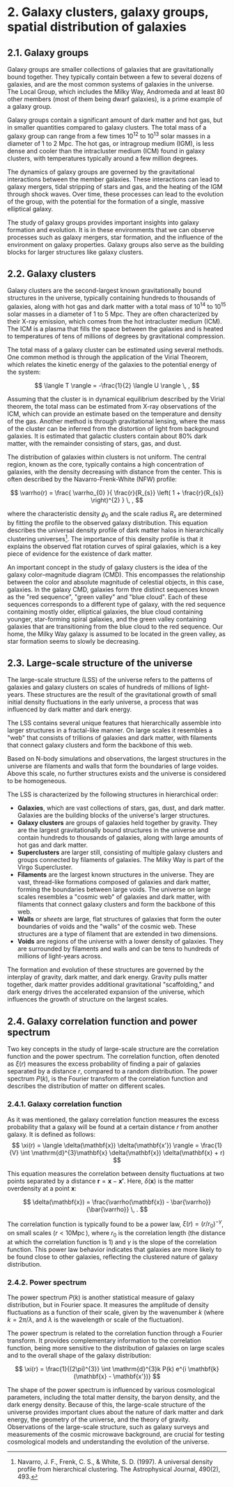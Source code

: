 # 2. Galaxy clusters, galaxy groups, spatial distribution of galaxies

## 2.1. Galaxy groups
Galaxy groups are smaller collections of galaxies that are gravitationally bound together. They typically contain between a few to several dozens of galaxies, and are the most common systems of galaxies in the universe. The Local Group, which includes the Milky Way, Andromeda and at least $80$ other members (most of them being dwarf galaxies), is a prime example of a galaxy group.

Galaxy groups contain a significant amount of dark matter and hot gas, but in smaller quantities compared to galaxy clusters. The total mass of a galaxy group can range from a few times $10^{12}$ to $10^{13}$ solar masses in a diameter of $1$ to $2$ Mpc. The hot gas, or intragroup medium (IGM), is less dense and cooler than the intracluster medium (ICM) found in galaxy clusters, with temperatures typically around a few million degrees.

The dynamics of galaxy groups are governed by the gravitational interactions between the member galaxies. These interactions can lead to galaxy mergers, tidal stripping of stars and gas, and the heating of the IGM through shock waves. Over time, these processes can lead to the evolution of the group, with the potential for the formation of a single, massive elliptical galaxy.

The study of galaxy groups provides important insights into galaxy formation and evolution. It is in these environments that we can observe processes such as galaxy mergers, star formation, and the influence of the environment on galaxy properties. Galaxy groups also serve as the building blocks for larger structures like galaxy clusters.

## 2.2. Galaxy clusters
Galaxy clusters are the second-largest known gravitationally bound structures in the universe, typically containing hundreds to thousands of galaxies, along with hot gas and dark matter with a total mass of $10^{14}$ to $10^{15}$ solar masses in a diameter of $1$ to $5$ Mpc. They are often characterized by their X-ray emission, which comes from the hot intracluster medium (ICM). The ICM is a plasma that fills the space between the galaxies and is heated to temperatures of tens of millions of degrees by gravitational compression.

The total mass of a galaxy cluster can be estimated using several methods. One common method is through the application of the Virial Theorem, which relates the kinetic energy of the galaxies to the potential energy of the system:

$$
    \langle T \rangle = -\frac{1}{2} \langle U \rangle \, ,
$$

Assuming that the cluster is in dynamical equilibrium described by the Virial theorem, the total mass can be estimated from X-ray observations of the ICM, which can provide an estimate based on the temperature and density of the gas. Another method is through gravitational lensing, where the mass of the cluster can be inferred from the distortion of light from background galaxies. It is estimated that galactic clusters contain about $80\%$ dark matter, with the remainder consisting of stars, gas, and dust.

The distribution of galaxies within clusters is not uniform. The central region, known as the core, typically contains a high concentration of galaxies, with the density decreasing with distance from the center. This is often described by the Navarro-Frenk-White (NFW) profile:

$$
    \varrho(r)
    =
    \frac{
        \varrho_{0}
        }{
        \frac{r}{R_{s}} \left( 1 + \frac{r}{R_{s}} \right)^{2}
    } \, ,
$$

where the characteristic density $\varrho_{0}$ and the scale radius $R_{s}$ are determined by fitting the profile to the observed galaxy distribution. This equation describes the universal density profile of dark matter halos in hierarchically clustering universes[^1]. The importance of this density profile is that it explains the observed flat rotation curves of spiral galaxies, which is a key piece of evidence for the existence of dark matter.

An important concept in the study of galaxy clusters is the idea of the galaxy color–magnitude diagram (CMD). This encompasses the relationship between the color and absolute magnitude of celestial objects, in this case, galaxies. In the galaxy CMD, galaxies form thre distinct sequences known as the "red sequence", "green valley" and "blue cloud". Each of these sequences corresponds to a different type of galaxy, with the red sequence containing mostly older, elliptical galaxies, the blue cloud containing younger, star-forming spiral galaxies, and the green valley containing galaxies that are transitioning from the blue cloud to the red sequence. Our home, the Milky Way galaxy is assumed to be located in the green valley, as star formation seems to slowly be decreasing.

## 2.3. Large-scale structure of the universe
The large-scale structure (LSS) of the universe refers to the patterns of galaxies and galaxy clusters on scales of hundreds of millions of light-years. These structures are the result of the gravitational growth of small initial density fluctuations in the early universe, a process that was influenced by dark matter and dark energy.

The LSS contains several unique features that hierarchically assemble into larger structures in a fractal-like manner. On large scales it resembles a "web" that consists of trillions of galaxies and dark matter, with filaments that connect galaxy clusters and form the backbone of this web.

Based on N-body simulations and observations, the largest structures in the universe are filaments and walls that form the boundaries of large voides. Above this scale, no further structures exists and the universe is considered to be homogeneous.

The LSS is characterized by the following structures in hierarchical order:
- **Galaxies**, which are vast collections of stars, gas, dust, and dark matter. Galaxies are the building blocks of the universe's larger structures.
- **Galaxy clusters** are groups of galaxies held together by gravity. They are the largest gravitationally bound structures in the universe and contain hundreds to thousands of galaxies, along with large amounts of hot gas and dark matter.
- **Superclusters** are larger still, consisting of multiple galaxy clusters and groups connected by filaments of galaxies. The Milky Way is part of the Virgo Supercluster.
- **Filaments** are the largest known structures in the universe. They are vast, thread-like formations composed of galaxies and dark matter, forming the boundaries between large voids. The universe on large scales resembles a "cosmic web" of galaxies and dark matter, with filaments that connect galaxy clusters and form the backbone of this web.
- **Walls** or *sheets* are large, flat structures of galaxies that form the outer boundaries of voids and the "walls" of the cosmic web. These structures are a type of filament that are extended in two dimensions.
- **Voids** are regions of the universe with a lower density of galaxies. They are surrounded by filaments and walls and can be tens to hundreds of millions of light-years across. 

The formation and evolution of these structures are governed by the interplay of gravity, dark matter, and dark energy. Gravity pulls matter together, dark matter provides additional gravitational "scaffolding," and dark energy drives the accelerated expansion of the universe, which influences the growth of structure on the largest scales.

## 2.4. Galaxy correlation function and power spectrum
Two key concepts in the study of large-scale structure are the correlation function and the power spectrum. The correlation function, often denoted as $\xi(r)$ measures the excess probability of finding a pair of galaxies separated by a distance $r$, compared to a random distribution. The power spectrum $P(k)$, is the Fourier transform of the correlation function and describes the distribution of matter on different scales.

### 2.4.1. Galaxy correlation function
As it was mentioned, the galaxy correlation function measures the excess probability that a galaxy will be found at a certain distance $r$ from another galaxy. It is defined as follows:
$$
    \xi(r)
    =
    \langle \delta(\mathbf{x}) \delta(\mathbf{x'}) \rangle
    =
    \frac{1}{V} \int \mathrm{d}^{3}\mathbf{x} \delta(\mathbf{x}) \delta(\mathbf{x} + r)
$$

This equation measures the correlation between density fluctuations at two points separated by a distance $\mathbf{r} = \mathbf{x} - \mathbf{x'}$. Here, $\delta(\mathbf{x})$ is the matter overdensity at a point $\mathbf{x}$:

$$
    \delta(\mathbf{x})
    =
    \frac{\varrho(\mathbf{x}) - \bar{\varrho}}{\bar{\varrho}} \, .
$$

The correlation function is typically found to be a power law, $\xi(r) = (r/r_{0})^{-\gamma}$, on small scales ($r < 10 \operatorname{Mpc}$), where $r_{0}$ is the correlation length (the distance at which the correlation function is $1$) and $\gamma$ is the slope of the correlation function. This power law behavior indicates that galaxies are more likely to be found close to other galaxies, reflecting the clustered nature of galaxy distribution.

### 2.4.2. Power spectrum
The power spectrum $P(k)$ is another statistical measure of galaxy distribution, but in Fourier space. It measures the amplitude of density fluctuations as a function of their scale, given by the wavenumber $k$ (where $k = 2\pi/\lambda$, and $\lambda$ is the wavelength or scale of the fluctuation).

The power spectrum is related to the correlation function through a Fourier transform. It provides complementary information to the correlation function, being more sensitive to the distribution of galaxies on large scales and to the overall shape of the galaxy distribution:

$$
    \xi(r)
    =
    \frac{1}{(2\pi)^{3}}
    \int \mathrm{d}^{3}k P(k) e^{i \mathbf{k} (\mathbf{x} - \mathbf{x'})}
$$

The shape of the power spectrum is influenced by various cosmological parameters, including the total matter density, the baryon density, and the dark energy density. Because of this, the large-scale structure of the universe provides important clues about the nature of dark matter and dark energy, the geometry of the universe, and the theory of gravity. Observations of the large-scale structure, such as galaxy surveys and measurements of the cosmic microwave background, are crucial for testing cosmological models and understanding the evolution of the universe.


[^1]: Navarro, J. F., Frenk, C. S., & White, S. D. (1997). A universal density profile from hierarchical clustering. The Astrophysical Journal, 490(2), 493.